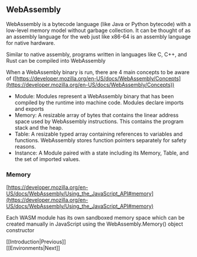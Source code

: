 ## WebAssembly

WebAssembly is a bytecode language (like Java or Python bytecode) with a low-level memory model without garbage collection. It can be thought of as an assembly language for the web just like x86-64 is an assembly language for native hardware.

Similar to native assembly, programs written in languages like C, C++, and Rust can be compiled into WebAssembly

When a WebAssembly binary is run, there are 4 main concepts to be aware of ([https://developer.mozilla.org/en-US/docs/WebAssembly/Concepts](https://developer.mozilla.org/en-US/docs/WebAssembly/Concepts))

- Module: Modules represent a WebAssembly binary that has been compiled by the runtime into machine code. Modules declare imports and exports
- Memory: A resizable array of bytes that contains the linear address space used by WebAssembly instructions. This contains the program stack and the heap.
- Table: A resizable typed array containing references to variables and functions. WebAssembly stores function pointers separately for safety reasons.
- Instance: A Module paired with a state including its Memory, Table, and the set of imported values.

### Memory 
[https://developer.mozilla.org/en-US/docs/WebAssembly/Using_the_JavaScript_API#memory](https://developer.mozilla.org/en-US/docs/WebAssembly/Using_the_JavaScript_API#memory)

Each WASM module has its own sandboxed memory space which can be created manually in JavaScript using the WebAssembly.Memory() object constructor


[[Introduction|Previous]]  
[[Environments|Next]]
